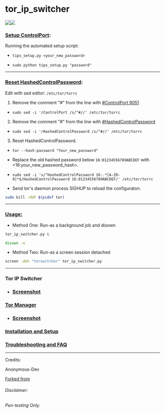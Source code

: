 

# tor_ip_switcher

![](https://img.shields.io/badge/tor_ip_switcher-python_2.7-blue.svg)![](https://img.shields.io/badge/dependencies-toriptables2-orange.svg)


### [Setup ControlPort](https://drive.google.com/open?id=16YmyR4qVzEFOUSDhbPIeX-nzOPoKMszH):

Running the automated setup script:
* `tips_setup.py <your_new_password>`

* `sudo python tips_setup.py "password"`

***

### [Reset HashedControlPassword](https://drive.google.com/open?id=0B79r4wTVj-CZbFNIM0lGTVRjbU0):

Edit with sed editor: `/etc/tor/torrc`

1. Remove the comment "#" from the line with  [#ControlPort 9051](https://github.com/torproject/tor/blob/ac44e70ffc047941d196596dd651019c054b7faf/src/config/torrc.sample.in#L57)

* `sudo sed -i '/ControlPort /s/^#//' /etc/tor/torrc`

2. Remove the comment "#" from the line with [#HashedControlPassword](https://github.com/torproject/tor/blob/ac44e70ffc047941d196596dd651019c054b7faf/src/config/torrc.sample.in#L60)

* `sudo sed -i '/HashedControlPassword /s/^#//' /etc/tor/torrc`

3. Reset HashedControlPassword.

* `tor --hash-password "Your_new_password"`

* Replace the old hashed password below `16:01234556789ABCDEF` with <16:your_new_password_hash>.

* `sudo sed -i 's/^HashedControlPassword 16:.*[A-Z0-9]*$/HashedControlPassword 16:01234556789ABCDEF/' /etc/tor/torrc`

* Send tor's daemon process SIGHUP to reload the configuraton.
```bash
sudo kill -HUP $(pidof tor)
```
***

### [Usage:](https://drive.google.com/file/d/0B79r4wTVj-CZOGJadlBtWWxPWFk/view)
* Method One: Run-as a background job and disown

```python
tor_ip_switcher.py &
```
```bash
disown -a
```
* Method Two: Run-as a screen session detached
```bash
screen -dmS "torswitcher" tor_ip_switcher.py
```
***

### Tor IP Switcher
* ### [Screenshot](https://drive.google.com/open?id=0B79r4wTVj-CZVm56M3pMdEx3X28)

### [Tor Manager](https://bitbucket.org/ruped24/tor_manager/src)

* ### [Screenshot](https://drive.google.com/file/d/0B79r4wTVj-CZdUtGU3p6WldHX2s/view)

### [Installation and Setup](https://github.com/ruped24/tor_ip_switcher/wiki/Tor-IP-Switcher-installation)

### [Troubleshooting and FAQ](https://github.com/ruped24/tor_ip_switcher/wiki/Troubleshooting)
***
Credits:

Anonymous-Dev

[Forked from](https://github.com/Anonymous-Dev/Pyloris)

###### Disclaimer: ######
###### Pen-testing Only. ######
